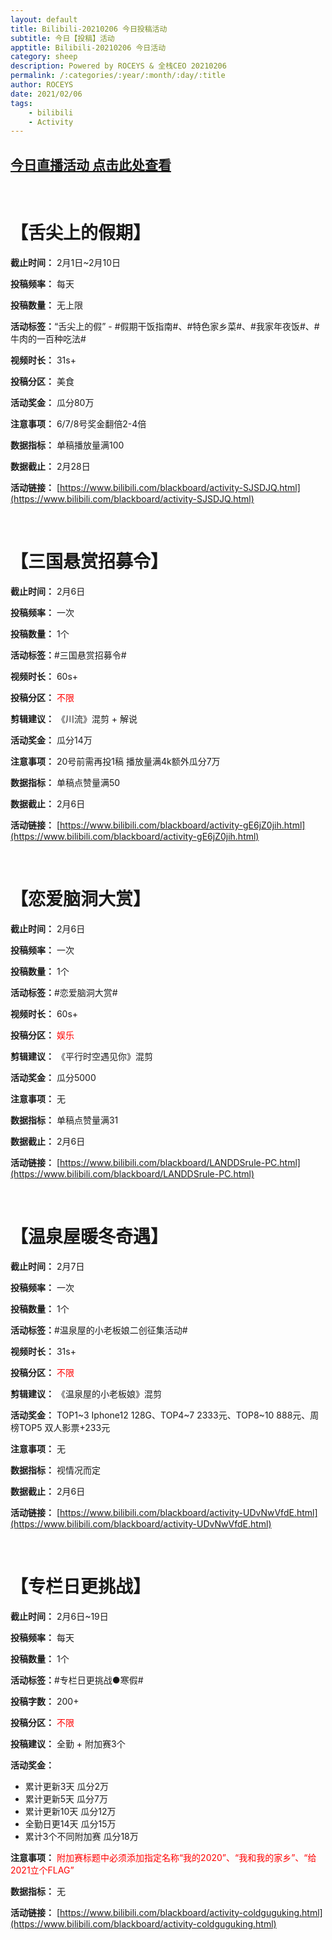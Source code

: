 ```yaml
---
layout: default
title: Bilibili-20210206 今日投稿活动
subtitle: 今日【投稿】活动
apptitle: Bilibili-20210206 今日活动
category: sheep
description: Powered by ROCEYS & 全栈CEO 20210206
permalink: /:categories/:year/:month/:day/:title
author: ROCEYS
date: 2021/02/06
tags:
    - bilibili
    - Activity
---
```


## **[今日直播活动 点击此处查看](https://roceys.cn/sheep/2021/02/06/bilibili-live)**

<br>

# **【舌尖上的假期】**

**截止时间：** 2月1日~2月10日

**投稿频率：** 每天

**投稿数量：** 无上限

**活动标签：**“舌尖上的假” - #假期干饭指南#、#特色家乡菜#、#我家年夜饭#、#牛肉的一百种吃法#

**视频时长：** 31s+

**投稿分区：** 美食

**活动奖金：** 瓜分80万

**注意事项：** 6/7/8号奖金翻倍2-4倍

**数据指标：** 单稿播放量满100

**数据截止：** 2月28日

**活动链接：** [https://www.bilibili.com/blackboard/activity-SJSDJQ.html](https://www.bilibili.com/blackboard/activity-SJSDJQ.html)

<br>

# **【三国悬赏招募令】**

**截止时间：** 2月6日

**投稿频率：** 一次

**投稿数量：** 1个

**活动标签：**#三国悬赏招募令#

**视频时长：** 60s+

**投稿分区：** <font color='red'>不限</font>

**剪辑建议：** 《川流》混剪 + 解说

**活动奖金：** 瓜分14万

**注意事项：** 20号前需再投1稿 播放量满4k额外瓜分7万

**数据指标：** 单稿点赞量满50

**数据截止：** 2月6日

**活动链接：** [https://www.bilibili.com/blackboard/activity-gE6jZ0jih.html](https://www.bilibili.com/blackboard/activity-gE6jZ0jih.html)

<br>

# **【恋爱脑洞大赏】**

**截止时间：** 2月6日

**投稿频率：** 一次

**投稿数量：** 1个

**活动标签：**#恋爱脑洞大赏#

**视频时长：** 60s+

**投稿分区：** <font color='red'>娱乐</font>

**剪辑建议：** 《平行时空遇见你》混剪

**活动奖金：** 瓜分5000

**注意事项：** 无

**数据指标：** 单稿点赞量满31

**数据截止：** 2月6日

**活动链接：** [https://www.bilibili.com/blackboard/LANDDSrule-PC.html](https://www.bilibili.com/blackboard/LANDDSrule-PC.html)

<br>

# **【温泉屋暖冬奇遇】**

**截止时间：** 2月7日

**投稿频率：** 一次

**投稿数量：** 1个

**活动标签：**#温泉屋的小老板娘二创征集活动#

**视频时长：** 31s+

**投稿分区：** <font color='red'>不限</font>

**剪辑建议：** 《温泉屋的小老板娘》混剪

**活动奖金：** TOP1~3 Iphone12 128G、TOP4~7 2333元、TOP8~10 888元、周榜TOP5 双人影票+233元

**注意事项：** 无

**数据指标：** 视情况而定

**数据截止：** 2月6日

**活动链接：** [https://www.bilibili.com/blackboard/activity-UDvNwVfdE.html](https://www.bilibili.com/blackboard/activity-UDvNwVfdE.html)

<br>

# **【专栏日更挑战】**

**截止时间：** 2月6日~19日

**投稿频率：** 每天

**投稿数量：** 1个

**活动标签：**#专栏日更挑战●寒假#

**投稿字数：** 200+

**投稿分区：** <font color='red'>不限</font>

**投稿建议：** 全勤 + 附加赛3个

**活动奖金：** 
- 累计更新3天 瓜分2万
- 累计更新5天 瓜分7万
- 累计更新10天 瓜分12万
- 全勤日更14天 瓜分15万
- 累计3个不同附加赛 瓜分18万

**注意事项：** <font color='red'>附加赛标题中必须添加指定名称“我的2020”、“我和我的家乡”、“给2021立个FLAG”</font>

**数据指标：** 无

**活动链接：** [https://www.bilibili.com/blackboard/activity-coldguguking.html](https://www.bilibili.com/blackboard/activity-coldguguking.html)

<br>

